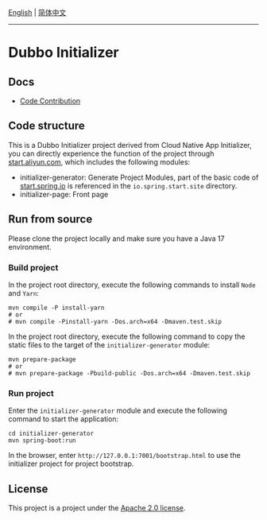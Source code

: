 [English](README.md) | [简体中文](README-zh.md)

---
# Dubbo Initializer

## Docs
- [Code Contribution](docs/CONTRIBUTING.md)

## Code structure
This is a Dubbo Initializer project derived from Cloud Native App Initializer, you can directly experience the function of the project through [start.aliyun.com](https://start.aliyun.com/), which includes the following modules:
* initializer-generator: Generate Project Modules, part of the basic code of [start.spring.io](https://start.spring.io/) is referenced in the `io.spring.start.site` directory.
* initializer-page: Front page

## Run from source
Please clone the project locally and make sure you have a Java 17 environment.

### Build project
In the project root directory, execute the following commands to install `Node` and `Yarn`:
```shell
mvn compile -P install-yarn
# or
# mvn compile -Pinstall-yarn -Dos.arch=x64 -Dmaven.test.skip
```
In the project root directory, execute the following command to copy the static files to the target of the `initializer-generator` module:
```shell
mvn prepare-package
# or
# mvn prepare-package -Pbuild-public -Dos.arch=x64 -Dmaven.test.skip
```

### Run project
Enter the `initializer-generator` module and execute the following command to start the application:
```shell
cd initializer-generator
mvn spring-boot:run
```
In the browser, enter `http://127.0.0.1:7001/bootstrap.html` to use the initializer project for project bootstrap.

## License
This project is a project under the [Apache 2.0 license](https://www.apache.org/licenses/LICENSE-2.0.html).